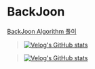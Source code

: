 # BackJoon
[BackJoon Algorithm 풀이](https://velog.io/@courage331/series/%EB%B0%B1%EC%A4%80)


>[![Velog's GitHub stats](https://velog-readme-stats.vercel.app/api/badge?name=minzikim)](https://velog.io/@courage331)

>[![Velog's GitHub stats](https://velog-readme-stats.vercel.app/api?name=courage331&tag=)](https://github.com/courage331/BackJoon)
